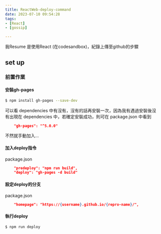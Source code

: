 ```yaml
---
title: ReactWeb-deploy-command
date: 2023-07-10 09:54:28
tags:
- [React]
- [gossip]

---
```

我Resume 是使用React (在codesandbox)，紀錄上傳至github的步驟

## set up

### 前置作業

#### 安裝gh-pages


``` bash
$ npm install gh-pages --save-dev
```
可以看 dependencies 中有沒有，沒有的話再安裝一次，因為我有遇過安裝後沒有出現在 dependencies 中，若確定安裝成功，則可在
package.json 中看到

``` json / dependencies
    "gh-pages": "^5.0.0"
```
不然就手動加入...


#### 加入deploy指令

package.json

``` json / scripts
    "predeploy": "npm run build",
    "deploy": "gh-pages -d build"
```

#### 設定deploy的分支

package.json

``` json / 
    "homepage": "https://{username}.github.io/{repro-name}/",
```

#### 執行deploy

``` bash
$ npm run deploy
```